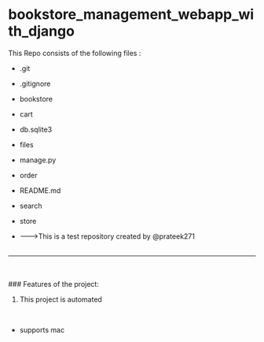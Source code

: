 # bookstore_management_webapp_with_django
This Repo consists of the following files :
- .git
- .gitignore
- bookstore
- cart
- db.sqlite3
- files
- manage.py
- order
- README.md
- search
- store




- --->This is a test repository created by @prateek271
<br><br>
---
<br><br>###	Features of the project:
<br>
1. This project is automated
<br>


- supports mac